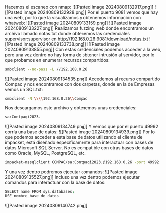 Hacemos el escaneo con nmap:
![[Pasted image 20240809132917.png]]
![[Pasted image 20240809132928.png]]
Por el puerto 9081 vemos que hay una web, por lo que la visualizamos y obtenemos información con whatweb:
![[Pasted image 20240809133159.png]]
![[Pasted image 20240809133227.png]]
Realizamos fuzzing web donde encontramos un archivo llamado notas.txt donde obtenemos las credenciales supervisor:supervisor en http://192.168.0.26:9081/download/notas.txt
![[Pasted image 20240809133738.png]]
![[Pasted image 20240809133855.png]]
Con estas credenciales podemos acceder a la web, pero una vez dentro no hay forma de obtener intrusión al servidor, por lo que probamos en enumerar recursos compartidos:
```bash
smbclient --no-pass -L //192.168.0.26
```
![[Pasted image 20240809134535.png]]
Accedemos al recurso compartido Compac y nos encontramos con dos carpetas, donde en la de Empresas vemos un SQL.txt:
```bash
smbclient -N \\\\192.168.0.26\\Compac
```
Nos descargamos este archivo y obtenemos unas credenciales:
```bash
sa:Contpaqi2023.
```
![[Pasted image 20240809134749.png]]
Y vemos que por el puerto 49992 corría una base de datos:
![[Pasted image 20240809134939.png]]
Por lo que podemos acceder a esta base de datos utilizando el cliente de impacket, está diseñado específicamente para interactuar con bases de datos Microsoft SQL Server. No es compatible con otras bases de datos como Oracle, MySQL, PostgreSQL, etc.
```bash
impacket-mssqlclient COMPAC/sa:Contpaqi2023.@192.168.0.26 -port 49992
```
Y una vez dentro podremos ejecutar comandos:
![[Pasted image 20240809135527.png]]
Incluso una vez dentro podemos ejecutar comandos para interactuar con la base de datos:
```bash
SELECT name FROM sys.databases;
USE nombre_base de datos
```
![[Pasted image 20240809140742.png]]
